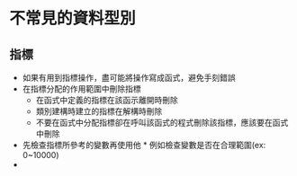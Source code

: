 # 不常見的資料型別
## 指標
* 如果有用到指標操作，盡可能將操作寫成函式，避免手刻錯誤
* 在指標分配的作用範圍中刪除指標
	* 在函式中定義的指標在該函示離開時刪除
	* 類別建構時建立的指標在解構時刪除
	* 不要在函式中分配指標卻在呼叫該函式的程式刪除該指標，應該要在函式中刪除
* 先檢查指標所參考的變數再使用他
		* 例如檢查變數是否在合理範圍(ex: 0~10000)
* 
<!--stackedit_data:
eyJoaXN0b3J5IjpbOTQ3MjYwMTY3XX0=
-->